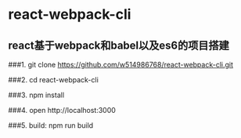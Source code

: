 # react-webpack-cli
react基于webpack和babel以及es6的项目搭建
------------------------------
###1. git clone https://github.com/w514986768/react-webpack-cli.git

###2. cd react-webpack-cli

###3. npm install

###4. open http://localhost:3000

###5. build:  npm run build
